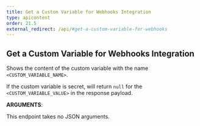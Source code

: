 ```yaml
---
title: Get a Custom Variable for Webhooks Integration
type: apicontent
order: 21.5
external_redirect: /api/#get-a-custom-variable-for-webhooks
---
```


## Get a Custom Variable for Webhooks Integration

Shows the content of the custom variable with the name `<CUSTOM_VARIABLE_NAME>`.

If the custom variable is secret, will return `null` for the `<CUSTOM_VARIABLE_VALUE>` in the response payload.

**ARGUMENTS**:

This endpoint takes no JSON arguments.
